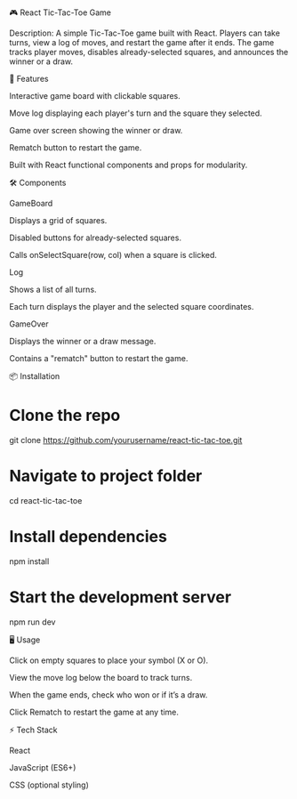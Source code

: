 🎮 React Tic-Tac-Toe Game

Description:
A simple Tic-Tac-Toe game built with React. Players can take turns, view a log of moves, and restart the game after it ends. The game tracks player moves, disables already-selected squares, and announces the winner or a draw.

📝 Features

Interactive game board with clickable squares.

Move log displaying each player's turn and the square they selected.

Game over screen showing the winner or draw.

Rematch button to restart the game.

Built with React functional components and props for modularity.

🛠️ Components

GameBoard

Displays a grid of squares.

Disabled buttons for already-selected squares.

Calls onSelectSquare(row, col) when a square is clicked.

Log

Shows a list of all turns.

Each turn displays the player and the selected square coordinates.

GameOver

Displays the winner or a draw message.

Contains a "rematch" button to restart the game.

📦 Installation
# Clone the repo
git clone https://github.com/yourusername/react-tic-tac-toe.git

# Navigate to project folder
cd react-tic-tac-toe

# Install dependencies
npm install

# Start the development server
npm run dev

🖥️ Usage

Click on empty squares to place your symbol (X or O).

View the move log below the board to track turns.

When the game ends, check who won or if it’s a draw.

Click Rematch to restart the game at any time.

⚡ Tech Stack

React

JavaScript (ES6+)

CSS (optional styling)
